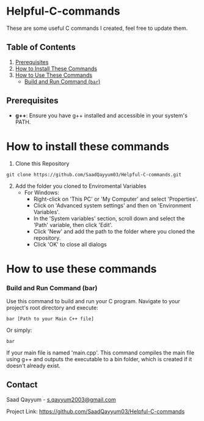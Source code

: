 # Helpful-C-commands

These are some useful C commands I created, feel free to update them.

## Table of Contents
1. [Prerequisites](#prerequisites)
2. [How to Install These Commands](#how-to-install-these-commands)
3. [How to Use These Commands](#how-to-use-these-commands)
   - [Build and Run Command (`bar`)](#build-and-run-command-bar)

## Prerequisites
- **g++**: Ensure you have g++ installed and accessible in your system's PATH.

# How to install these commands

1) Clone this Repository
```
git clone https://github.com/SaadQayyum03/Helpful-C-commands.git
```

2) Add the folder you cloned to Enviromental Variables 
    - For Windows:
        - Right-click on 'This PC' or 'My Computer' and select 'Properties'.
        - Click on 'Advanced system settings' and then on 'Environment Variables'.
        - In the 'System variables' section, scroll down and select the 'Path' variable, then click 'Edit'.
        - Click 'New' and add the path to the folder where you cloned the repository.
        - Click 'OK' to close all dialogs


# How to use these commands

### Build and Run Command (bar)

Use this command to build and run your C program. Navigate to your project's root directory and execute:

```bar [Path to your Main C++ file]```

Or simply:

```bar```

If your main file is named 'main.cpp'. This command compiles the main file using g++ and outputs the executable to a bin folder, which is created if it doesn't already exist.


## Contact
Saad Qayyum - s.qayyum2003@gmail.com

Project Link: https://github.com/SaadQayyum03/Helpful-C-commands